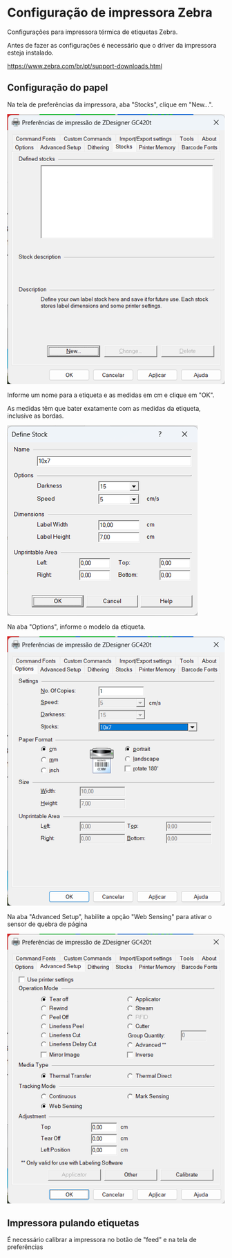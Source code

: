 # Configuração de impressora Zebra

Configurações para impressora térmica de etiquetas Zebra.

Antes de fazer as configurações é necessário que o driver da impressora esteja instalado.

<https://www.zebra.com/br/pt/support-downloads.html>

## Configuração do papel

Na tela de preferências da impressora, aba "Stocks", clique em "New...".

![](zebra-stocks.png)

Informe um nome para a etiqueta e as medidas em cm e clique em "OK".

As medidas têm que bater exatamente com as medidas da etiqueta, inclusive as bordas.

![](zebra-new-stock.png)

Na aba "Options", informe o modelo da etiqueta.

![](zebra-options.png)

Na aba "Advanced Setup", habilite a opção "Web Sensing" para ativar o sensor de quebra de página

![](zebra-advanced-setup.png)

## Impressora pulando etiquetas

É necessário calibrar a impressora no botão de "feed" e na tela de preferências